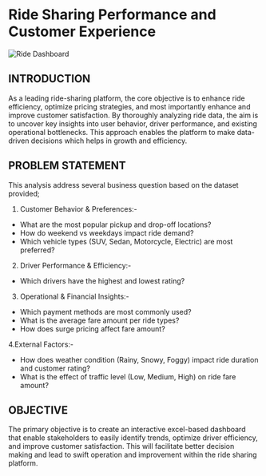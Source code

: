 # Ride Sharing Performance and Customer Experience
![Ride Dashboard](https://github.com/user-attachments/assets/a006e2f0-109d-4463-a6f4-128f66bb3ac4)
## INTRODUCTION
As a leading ride-sharing platform, the core objective is to enhance ride efficiency, optimize pricing strategies, and most importantly enhance and improve customer satisfaction. By thoroughly analyzing ride data, the aim is to uncover key insights into user behavior, driver performance, and existing operational bottlenecks. This approach enables the platform to make data-driven decisions which helps in growth and efficiency.
## PROBLEM STATEMENT
This analysis address several business question based on the dataset provided;
1. Customer Behavior & Preferences:-
- What are the most popular pickup and drop-off locations?
- How do weekend vs weekdays impact ride demand?
- Which vehicle types (SUV, Sedan, Motorcycle, Electric) are most preferred?
  
2. Driver Performance & Efficiency:-
- Which drivers have the highest and lowest rating?
  
3. Operational & Financial Insights:-
- Which payment methods are most commonly used?
- What is the average fare amount per ride types?
- How does surge pricing affect fare amount?
  
4.External Factors:-
- How does weather condition (Rainy, Snowy, Foggy) impact ride duration and customer rating?
- What is the effect of traffic level (Low, Medium, High) on ride fare amount?
  
## OBJECTIVE
The primary objective is to create an interactive excel-based dashboard that enable stakeholders to easily identify trends, optimize driver efficiency, and improve customer satisfaction. This will facilitate better decision making and lead to swift operation and improvement within the ride sharing platform.
## 



